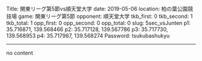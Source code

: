 Title: 関東リーグ第5節vs順天堂大学
date: 2019-05-06
location: 柏の葉公園競技場
game: 関東リーグ第5節
opponent: 順天堂大学
tkb_first: 0
tkb_second: 1
tkb_total: 1
opp_first: 0
opp_second: 0
opp_total: 0
slug: 5sec_vsJunten
p1: 35.716871, 139.568466
p2: 35.717128, 139.567786
p3: 35.717730, 139.568953
p4: 35.717987, 139.568274
Password: tsukubashukyu



---
no content


